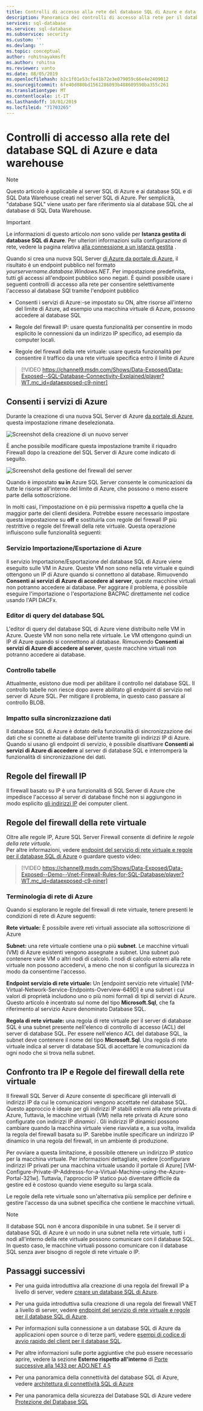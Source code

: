 ```yaml
---
title: Controlli di accesso alla rete del database SQL di Azure e data warehouse | Microsoft Docs
description: Panoramica dei controlli di accesso alla rete per il database SQL di Azure e data warehouse per gestire l'accesso e configurare un database singolo o in pool.
services: sql-database
ms.service: sql-database
ms.subservice: security
ms.custom: ''
ms.devlang: ''
ms.topic: conceptual
author: rohitnayakmsft
ms.author: rohitna
ms.reviewer: vanto
ms.date: 08/05/2019
ms.openlocfilehash: b2c1f01e53cfe41b72e3e079059c66e4e2409012
ms.sourcegitcommit: 6fe40d080bd1561286093b488609590ba355c261
ms.translationtype: MT
ms.contentlocale: it-IT
ms.lasthandoff: 10/01/2019
ms.locfileid: "71703265"
---
```

# <a name="azure-sql-database-and-data-warehouse-network-access-controls"></a>Controlli di accesso alla rete del database SQL di Azure e data warehouse

> [!NOTE]
> Questo articolo è applicabile al server SQL di Azure e ai database SQL e di SQL Data Warehouse creati nel server SQL di Azure. Per semplicità, "database SQL" viene usato per fare riferimento sia al database SQL che al database di SQL Data Warehouse.

> [!IMPORTANT]
> Le informazioni di questo articolo *non* sono valide per **Istanza gestita di database SQL di Azure**. Per ulteriori informazioni sulla configurazione di rete, vedere la pagina relativa [alla connessione a un istanza gestita](sql-database-managed-instance-connect-app.md) .

Quando si crea una nuova SQL Server [di Azure da portale di Azure](sql-database-single-database-get-started.md), il risultato è un endpoint pubblico nel formato *yourservername.database.Windows.NET*. Per impostazione predefinita, tutti gli accessi all'endpoint pubblico sono negati. È quindi possibile usare i seguenti controlli di accesso alla rete per consentire selettivamente l'accesso al database SQl tramite l'endpoint pubblico
- Consenti i servizi di Azure:-se impostato su ON, altre risorse all'interno del limite di Azure, ad esempio una macchina virtuale di Azure, possono accedere al database SQL

- Regole del firewall IP: usare questa funzionalità per consentire in modo esplicito le connessioni da un indirizzo IP specifico, ad esempio da computer locali.

- Regole del firewall della rete virtuale: usare questa funzionalità per consentire il traffico da una rete virtuale specifica entro il limite di Azure

> [!VIDEO https://channel9.msdn.com/Shows/Data-Exposed/Data-Exposed--SQL-Database-Connectivity-Explained/player?WT.mc_id=dataexposed-c9-niner]

## <a name="allow-azure-services"></a>Consenti i servizi di Azure 
Durante la creazione di una nuova SQL Server di Azure [da portale di Azure](sql-database-single-database-get-started.md), questa impostazione rimane deselezionata.

 ![Screenshot della creazione di un nuovo server][1]

È anche possibile modificare questa impostazione tramite il riquadro Firewall dopo la creazione del SQL Server di Azure come indicato di seguito.
  
 ![Screenshot della gestione del firewall del server][2]

Quando è impostato **su in** Azure SQL Server consente le comunicazioni da tutte le risorse all'interno del limite di Azure, che possono o meno essere parte della sottoscrizione.

In molti casi, l'impostazione on è più permissiva rispetto **a** quella che la maggior parte dei clienti desidera. Potrebbe essere necessario impostare questa impostazione su **off** e sostituirla con regole del firewall IP più restrittive o regole del firewall della rete virtuale. Questa operazione influiscono sulle funzionalità seguenti:

### <a name="import-export-service"></a>Servizio Importazione/Esportazione di Azure

Il servizio Importazione/Esportazione del database SQL di Azure viene eseguito sulle VM in Azure. Queste VM non sono nella rete virtuale e quindi ottengono un IP di Azure quando si connettono al database. Rimuovendo **Consenti ai servizi di Azure di accedere al server**, queste macchine virtuali non potranno accedere ai database.
Per aggirare il problema, è possibile eseguire l'importazione o l'esportazione BACPAC direttamente nel codice usando l'API DACFx.

### <a name="sql-database-query-editor"></a>Editor di query del database SQL

L'editor di query del database SQL di Azure viene distribuito nelle VM in Azure. Queste VM non sono nella rete virtuale. Le VM ottengono quindi un IP di Azure quando si connettono al database. Rimuovendo **Consenti ai servizi di Azure di accedere al server**, queste macchine virtuali non potranno accedere ai database.

### <a name="table-auditing"></a>Controllo tabelle

Attualmente, esistono due modi per abilitare il controllo nel database SQL. Il controllo tabelle non riesce dopo avere abilitato gli endpoint di servizio nel server di Azure SQL. Per mitigare il problema, in questo caso passare al controllo BLOB.

### <a name="impact-on-data-sync"></a>Impatto sulla sincronizzazione dati

Il database SQL di Azure è dotato della funzionalità di sincronizzazione dei dati che si connette ai database dell'utente tramite gli indirizzi IP di Azure. Quando si usano gli endpoint di servizio, è possibile disattivare **Consenti ai servizi di Azure di accedere** al server di database SQL e interromperà la funzionalità di sincronizzazione dei dati.

## <a name="ip-firewall-rules"></a>Regole del firewall IP
Il firewall basato su IP è una funzionalità di SQL Server di Azure che impedisce l'accesso al server di database finché non si aggiungono in modo esplicito [gli indirizzi IP](sql-database-server-level-firewall-rule.md) dei computer client.


## <a name="virtual-network-firewall-rules"></a>Regole del firewall della rete virtuale

Oltre alle regole IP, Azure SQL Server Firewall consente di definire *le regole della rete virtuale*.  
Per altre informazioni, vedere [endpoint del servizio di rete virtuale e regole per il database SQL di Azure](sql-database-vnet-service-endpoint-rule-overview.md) o guardare questo video:

> [!VIDEO https://channel9.msdn.com/Shows/Data-Exposed/Data-Exposed--Demo--Vnet-Firewall-Rules-for-SQL-Database/player?WT.mc_id=dataexposed-c9-niner]

 ### <a name="azure-networking-terminology"></a>Terminologia di rete di Azure  
Quando si esplorano le regole del firewall di rete virtuale, tenere presenti le condizioni di rete di Azure seguenti:

**Rete virtuale:** È possibile avere reti virtuali associate alla sottoscrizione di Azure 

**Subnet:** una rete virtuale contiene una o più **subnet**. Le macchine virtuali (VM) di Azure esistenti vengono assegnate a subnet. Una subnet può contenere varie VM o altri nodi di calcolo. I nodi di calcolo esterni alla rete virtuale non possono accedervi, a meno che non si configuri la sicurezza in modo da consentirne l'accesso.

**Endpoint servizio di rete virtuale:** Un [endpoint servizio rete virtuale] [VM-Virtual-Network-Service-Endpoints-Overview-649D] è una subnet i cui valori di proprietà includono uno o più nomi formali di tipi di servizi di Azure. Questo articolo è incentrato sul nome del tipo **Microsoft.Sql**, che fa riferimento al servizio Azure denominato Database SQL.

**Regola di rete virtuale:** una regola di rete virtuale per il server di database SQL è una subnet presente nell'elenco di controllo di accesso (ACL) del server di database SQL. Per essere nell'elenco ACL del database SQL, la subnet deve contenere il nome del tipo **Microsoft.Sql**. Una regola di rete virtuale indica al server di database SQL di accettare le comunicazioni da ogni nodo che si trova nella subnet.


## <a name="ip-vs-virtual-network-firewall-rules"></a>Confronto tra IP e Regole del firewall della rete virtuale

Il firewall SQL Server di Azure consente di specificare gli intervalli di indirizzi IP da cui le comunicazioni vengono accettate nel database SQL. Questo approccio è ideale per gli indirizzi IP stabili esterni alla rete privata di Azure, Tuttavia, le macchine virtuali (VM) nella rete privata di Azure sono configurate con indirizzi IP *dinamici* . Gli indirizzi IP dinamici possono cambiare quando la macchina virtuale viene riavviata e, a sua volta, invalida la regola del firewall basata su IP. Sarebbe inutile specificare un indirizzo IP dinamico in una regola del firewall, in un ambiente di produzione.

Per ovviare a questa limitazione, è possibile ottenere un indirizzo IP *statico* per la macchina virtuale. Per informazioni dettagliate, vedere [configurare indirizzi IP privati per una macchina virtuale usando il portale di Azure] [VM-Configure-Private-IP-Addresss-for-a-Virtual-Machine-using-the-Azure-Portal-321w]. Tuttavia, l'approccio IP statico può diventare difficile da gestire ed è costoso quando viene eseguito su larga scala. 

Le regole della rete virtuale sono un'alternativa più semplice per definire e gestire l'accesso da una subnet specifica che contiene le macchine virtuali.

> [!NOTE]
> Il database SQL non è ancora disponibile in una subnet. Se il server di database SQL di Azure è un nodo in una subnet nella rete virtuale, tutti i nodi all'interno della rete virtuale possono comunicare con il database SQL. In questo caso, le macchine virtuali possono comunicare con il database SQL senza aver bisogno di regole di rete virtuale o IP.

## <a name="next-steps"></a>Passaggi successivi

- Per una guida introduttiva alla creazione di una regola del firewall IP a livello di server, vedere [creare un database SQL di Azure](sql-database-single-database-get-started.md).

- Per una guida introduttiva sulla creazione di una regola del firewall VNET a livello di server, vedere [endpoint del servizio di rete virtuale e regole per il database SQL di Azure](sql-database-vnet-service-endpoint-rule-overview.md).

- Per informazioni sulla connessione a un database SQL di Azure da applicazioni open source o di terze parti, vedere [esempi di codice di avvio rapido del client per il database SQL](https://msdn.microsoft.com/library/azure/ee336282.aspx).

- Per altre informazioni sulle porte aggiuntive che può essere necessario aprire, vedere la sezione **Esterno rispetto all'interno** di [Porte successive alla 1433 per ADO.NET 4.5](sql-database-develop-direct-route-ports-adonet-v12.md)

- Per una panoramica della connettività del database SQL di Azure, vedere [architettura di connettività SQL di Azure](sql-database-connectivity-architecture.md)

- Per una panoramica della sicurezza del Database SQL di Azure vedere [Protezione del Database SQL](sql-database-security-overview.md)

<!--Image references-->
[1]: ./media/sql-database-get-started-portal/new-server2.png
[2]: ./media/sql-database-get-started-portal/manage-server-firewall.png
